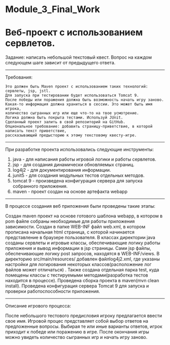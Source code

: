 # Module_3_Final_Work
Веб-проект с использованием сервлетов.
===========================================
Задание: написать небольшой текстовый квест. Вопрос на каждом следующем шаге зависит от предыдущего ответа.
*******************************************
Требования:

    Это должен быть Maven проект с использованием таких технологий: сервлеты, jsp, jstl.
    Для запуска при тестировании будет использоваться Tomcat 9.
    После победы или поражения должна быть возможность начать игру заново.
    Какая-то информация должна храниться в сессии. Это может быть имя игрока, 
    количество сыгранных игр или еще что-то на твое усмотрение.
    Логика должна быть покрыта тестами. Используй JUnit.
    Сделанный проект залить в свой репозиторий на GitHub.
    Опциональное требование: добавить страницу-приветствие, в которой написать текст приветствие, 
    рассказывающий предысторию к этому текстовому квесту-игре.
*******************************************
При разработке проекта использовались следующие инструменты:


1. java - для написания работы игровой логики и работы сервлетов.
2. jsp - для создания динамически обновляемых страниц.
3. log4j2 - для документирования информации.
4. junit5 - для создания модульных тестов отдельных методов. 
5. tomcat 9  - произведена конфигурация сервера для запуска собранного приложения.
6. maven - проект создан на основе артефакта webapp
*******************************************
В процессе создания веб приложения были проведены такие этапы:

Создан maven проект на основе готового шаблона webapp, в котором в pom файле собраны необходимые для работы приложения зависимости. 
Создан в папке WEB-INF файл web.xml, в котором прописана начальная html страница, с которой начинается представление в браузере пользователя. 
В классах директории java созданы сервлеты и игровые классы, обеспечивающие логику работы приложения и вывод информации в jsp страницы. 
Сами jsp файлы, обеспечивающие логику post запросов, находятся в WEB-INF/views. 
В директорию src/main/resources/ добавлен файлlog4j2.xml, где указаны настройки для логирования некоторых классов(расположение лог файлов может отличаться) .
Также создана отдельная парка test, куда помещены классы с тестируемыми методами(разработка тестов находится в процессе).
Проведена сборка проекта в maven(mvn clean install). 
Проведена конфигурация сервера Tomcat 9 для запуска и проверки работоспособности приложения.
*******************************************
Описание игрового процесса:

После небольшого тестового предисловия игроку предлагается ввести свое имя. 
Игровой процес представляет собой выбор ответов на предложенные вопросы.
Выбирая те или иные варианты ответов, игрок приходит к победе или поражению в игре.
После окончания игры можно увидеть количество сыгранных игр и начать игру заново.
